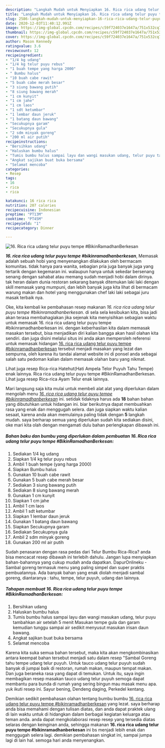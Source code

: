 ```yaml
---
description: "Langkah Mudah untuk Menyiapkan 16. Rica rica udang telur puyu tempe #BikinRamadhanBerkesan yang Menggugah Selera"
title: "Langkah Mudah untuk Menyiapkan 16. Rica rica udang telur puyu tempe #BikinRamadhanBerkesan yang Menggugah Selera"
slug: 2586-langkah-mudah-untuk-menyiapkan-16-rica-rica-udang-telur-puyu-tempe-bikinramadhanberkesan-yang-menggugah-selera
date: 2020-12-03T11:40:12.991Z
image: https://img-global.cpcdn.com/recipes/c59f724037e1647a/751x532cq70/16-rica-rica-udang-telur-puyu-tempe-bikinramadhanberkesan-foto-resep-utama.jpg
thumbnail: https://img-global.cpcdn.com/recipes/c59f724037e1647a/751x532cq70/16-rica-rica-udang-telur-puyu-tempe-bikinramadhanberkesan-foto-resep-utama.jpg
cover: https://img-global.cpcdn.com/recipes/c59f724037e1647a/751x532cq70/16-rica-rica-udang-telur-puyu-tempe-bikinramadhanberkesan-foto-resep-utama.jpg
author: Mason Kennedy
ratingvalue: 3.6
reviewcount: 12
recipeingredient:
- "1/4 kg udang"
- "1/4 kg telur puyu rebus"
- "1 buah tempe yang harga 2000"
- " Bumbu halus"
- "10 buah cabe rawit"
- "5 buah cabe merah besar"
- "3 siung bawang putih"
- "8 siung bawang merah"
- "1 cm kunyit"
- "1 cm jahe"
- "1 cm laos"
- "1 sdt ketumbar"
- "1 lembar daun jeruk"
- "1 batang daun bawang"
- "Secukupnya garam"
- "Secukupnya gula"
- "2 sdm minyak goreng"
- "200 ml air putih"
recipeinstructions:
- "Bersihkan udang"
- "Haluskan bumbu halus"
- "Tumis bumbu halus sampai layu dan wangi masukan udang, telur puyu tambahkan air setelah 5 menit Masukan tempe gula dan garam kemudian tunggu sampai air sedikit menyusut masukan irisan daun bawang."
- "Angkat sajikan buat buka bersama"
- "Selamat mencoba"
categories:
- Resep
tags:
- 16
- rica
- rica

katakunci: 16 rica rica 
nutrition: 207 calories
recipecuisine: Indonesian
preptime: "PT13M"
cooktime: "PT45M"
recipeyield: "1"
recipecategory: Dinner

---
```



![16. Rica rica udang telur puyu tempe #BikinRamadhanBerkesan](https://img-global.cpcdn.com/recipes/c59f724037e1647a/751x532cq70/16-rica-rica-udang-telur-puyu-tempe-bikinramadhanberkesan-foto-resep-utama.jpg)

<b><i>16. rica rica udang telur puyu tempe #bikinramadhanberkesan</i></b>, Memasak adalah sebuah hobi yang menyenangkan dilakukan oleh bermacam komunitas. tidak hanya para wanita, sebagian pria juga banyak juga yang tertarik dengan kegemaran ini. walaupun hanya untuk sekedar bersenang senang dengan sahabat atau memang sudah menjadi hobi dalam dirinya. tak heran dalam dunia restoran sekarang banyak ditemukan laki laki dengan skill memasak yang mumpuni, dan lebih banyak juga kita lihat di bermacam warung makan dan hotel yang menggunakan chef laki laki sebagai juru masak terbaik nya.

Oke, kita kembali ke pembahasan resep makanan <i>16. rica rica udang telur puyu tempe #bikinramadhanberkesan</i>. di sela sela kesibukan kita, bisa jadi akan terasa membahagiakan jika sejenak kita menyisihkan sebagian waktu untuk memasak 16. rica rica udang telur puyu tempe #bikinramadhanberkesan ini. dengan keberhasilan kita dalam memasak masakan tersebut, bisa menjadikan diri kalian bangga akan hasil olahan kita sendiri. dan juga disini melalui situs ini anda akan memperoleh referensi untuk memasak hidangan <u>16. rica rica udang telur puyu tempe #bikinramadhanberkesan</u> tersebut menjadi masakan yang lezat dan sempurna, oleh karena itu tandai alamat website ini di ponsel anda sebagai salah satu pedoman kalian dalam memasak olahan baru yang nikmat.

Lihat juga resep Rica-rica Hatehut(Hati Ampela Telor Puyuh Tahu Tempe) enak lainnya. Rica rica udang telur puyu tempe #BikinRamadhanBerkesan. Lihat juga resep Rica-rica Ayam Telur enak lainnya.


Mari langsung saja kita mulai untuk membeli alat alat yang diperlukan dalam mengolah menu <u><i>16. rica rica udang telur puyu tempe #bikinramadhanberkesan</i></u> ini. setidak tidaknya harus ada <b>18</b> bahan bahan yang dibutuhkan untuk hidangan ini. biar berikutnya dapat membuahkan rasa yang enak dan menggugah selera. dan juga siapkan waktu kalian sesaat, karena anda akan memulainya paling tidak dengan <b>5</b> langkah mudah. saya berharap semua yang diperlukan sudah kita sediakan disini, oke mari kita olah dengan mengamati dulu bahan perlengkapan dibawah ini.

<!--inarticleads1-->

##### Bahan baku dan bumbu yang diperlukan dalam pembuatan 16. Rica rica udang telur puyu tempe #BikinRamadhanBerkesan:

1. Sediakan 1/4 kg udang
1. Siapkan 1/4 kg telur puyu rebus
1. Ambil 1 buah tempe (yang harga 2000)
1. Siapkan  Bumbu halus
1. Gunakan 10 buah cabe rawit
1. Gunakan 5 buah cabe merah besar
1. Sediakan 3 siung bawang putih
1. Sediakan 8 siung bawang merah
1. Gunakan 1 cm kunyit
1. Siapkan 1 cm jahe
1. Ambil 1 cm laos
1. Ambil 1 sdt ketumbar
1. Siapkan 1 lembar daun jeruk
1. Gunakan 1 batang daun bawang
1. Siapkan Secukupnya garam
1. Sediakan Secukupnya gula
1. Ambil 2 sdm minyak goreng
1. Gunakan 200 ml air putih


Sudah penasaran dengan rasa pedas dari Telur Bumbu Rica-Rica? anda bisa mencacat resep dibawah ini terlebih dahulu. Jangan lupa menyiapkan bahan-bahannya yang cukup mudah anda dapatkan. DapurOnlineku - Sambal goreng termasuk menu yang paling simpel dan super praktis pembuatannya. Ada banyak bahan yang enak diolah menjadi sambal goreng, diantaranya : tahu, tempe, telur puyuh, udang dan lainnya. 

<!--inarticleads2-->

##### Tahapan membuat 16. Rica rica udang telur puyu tempe #BikinRamadhanBerkesan:

1. Bersihkan udang
1. Haluskan bumbu halus
1. Tumis bumbu halus sampai layu dan wangi masukan udang, telur puyu tambahkan air setelah 5 menit Masukan tempe gula dan garam kemudian tunggu sampai air sedikit menyusut masukan irisan daun bawang.
1. Angkat sajikan buat buka bersama
1. Selamat mencoba


Karena kita suka semua bahan tersebut, maka kita akan mengkombinasikan antara keempat bahan tersebut menjadi satu dalam resep &#34;Sambal Goreng tahu tempe udang telur puyuh. Untuk tauco udang telur puyuh sudah banyak di jumpai baik di restoran, rumah makan, maupun tempat makan. Dan juga beraneka rasa yang dapat di temukan. Untuk itu, saya ingin membagikan resep masakan tauco udang telur puyuh semoga dapat membantu para bunda di rumah yang sering bingun mau masak menu apa. yuk ikuti resep ini. Sayur bening, Dendeng daging, Perkedel kentang. 

Demikian sedikit pembahasan olahan tentang bumbu bumbu <u>16. rica rica udang telur puyu tempe #bikinramadhanberkesan</u> yang lezat. saya berharap anda bisa memahami dengan tulisan diatas, dan anda dapat praktek ulang di lain waktu untuk di hidangkan dalam berbagai kegiatan keluarga atau teman anda. anda dapat mengkolaborasi resep resep yang tersedia diatas selaras dengan keinginan anda, sehingga makanan <b>16. rica rica udang telur puyu tempe #bikinramadhanberkesan</b> ini bs menjadi lebih enak dan menggugah selera lagi. demikian pembahasan singkat ini, sampai jumpa lagi di lain hal. semoga hari anda menyenangkan.
